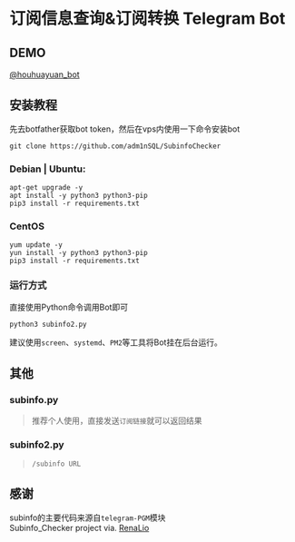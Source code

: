 # 订阅信息查询&订阅转换 Telegram Bot

## DEMO

[@houhuayuan_bot](https://t.me/houhuayuan_bot)

## 安装教程

先去botfather获取bot token，然后在vps内使用一下命令安装bot

```
git clone https://github.com/adm1nSQL/SubinfoChecker
```


### Debian | Ubuntu:

```
apt-get upgrade -y 
apt install -y python3 python3-pip 
pip3 install -r requirements.txt
```

### CentOS 

```
yum update -y
yun install -y python3 python3-pip
pip3 install -r requirements.txt
```

### 运行方式

直接使用Python命令调用Bot即可

```
python3 subinfo2.py
```

建议使用`screen`、`systemd`、`PM2`等工具将Bot挂在后台运行。

## 其他

### subinfo.py

> 推荐个人使用，直接发送`订阅链接`就可以返回结果

### subinfo2.py

> `/subinfo URL`

## 感谢

subinfo的主要代码来源自`telegram-PGM`模块<br>
Subinfo_Checker project via. [RenaLio](https://github.com/RenaLio/SubinfoChecker)
